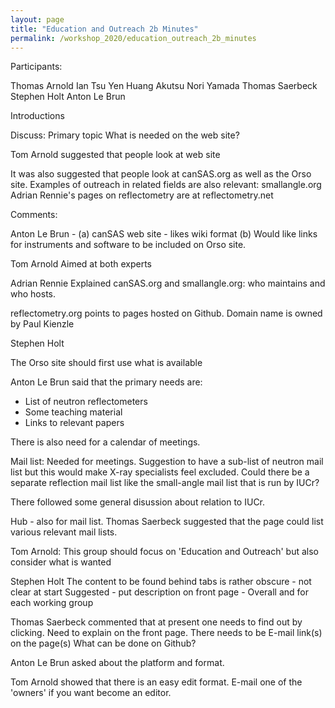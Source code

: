 ```yaml
---
layout: page
title: "Education and Outreach 2b Minutes"
permalink: /workshop_2020/education_outreach_2b_minutes
---
```

Participants:

Thomas Arnold
Ian Tsu Yen Huang
Akutsu
Nori Yamada
Thomas Saerbeck
Stephen Holt
Anton Le Brun

Introductions

Discuss:  Primary topic        What is needed on the web site?

Tom Arnold suggested that people look at web site

It was also suggested that people look at canSAS.org as well as the Orso
site.  Examples of outreach in related fields are also relevant:
smallangle.org Adrian Rennie's pages on reflectometry are at
reflectometry.net

Comments:

Anton Le Brun - (a) canSAS web site - likes wiki format
(b) Would like links for instruments and software to be included on Orso
site.

Tom Arnold Aimed at both experts

Adrian Rennie
Explained canSAS.org and smallangle.org: who maintains and who hosts.


reflectometry.org points to pages hosted on Github.  Domain name is
owned by Paul Kienzle

Stephen Holt

The Orso site should first use what is available

Anton Le Brun said that the primary needs are:
* List of neutron reflectometers
* Some teaching material
* Links to relevant papers

There is also need for a calendar of meetings.

Mail list: Needed for meetings.  Suggestion to have a sub-list of
neutron mail list but this would make X-ray specialists feel excluded.
Could there be a separate reflection mail list like the small-angle mail
list that is run by IUCr?

There followed some general disussion about relation to IUCr.

Hub - also for mail list.  Thomas Saerbeck suggested that the page could
list various relevant mail lists.


Tom Arnold:  This group should focus on 'Education and Outreach' but
also consider what is wanted

Stephen Holt The content to be found behind tabs is rather obscure - not
clear at start
Suggested     - put description on front page
         - Overall and for each working group

Thomas Saerbeck commented that at present one needs to find out by
clicking. Need to explain on the front page.
There needs to be E-mail link(s) on the page(s)
What can be done on Github?

Anton Le Brun asked about the platform and format.

Tom Arnold showed that there is an easy edit format.  E-mail one of the
'owners' if you want become an editor.
